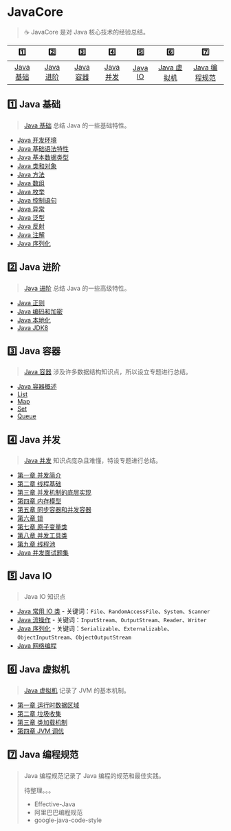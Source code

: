 # JavaCore

> :coffee: JavaCore 是对 Java 核心技术的经验总结。

|            :one:            |            :two:            |            :three:            |            :four:            |          :five:          |              :six:              |                :seven:                |
|:---------------------------:|:---------------------------:|:-----------------------------:|:----------------------------:|:------------------------:|:-------------------------------:|:-------------------------------------:|
| [Java 基础](#one-java-基础) | [Java 进阶](#two-java-进阶) | [Java 容器](#three-java-容器) | [Java 并发](#four-java-并发) | [Java IO](#five-java-io) | [Java 虚拟机](#six-java-虚拟机) | [Java 编程规范](#seven-java-编程规范) |

## :one: Java 基础

> [Java 基础](docs/basic) 总结 Java 的一些基础特性。

- [Java 开发环境](docs/basic/Java开发环境.md)
- [Java 基础语法特性](docs/basic/Java基础语法特性.md)
- [Java 基本数据类型](docs/basic/Java基本数据类型.md)
- [Java 类和对象](docs/basic/Java类和对象.md)
- [Java 方法](docs/basic/Java方法.md)
- [Java 数组](docs/basic/Java数组.md)
- [Java 枚举](docs/basic/Java枚举.md)
- [Java 控制语句](docs/basic/Java控制语句.md)
- [Java 异常](docs/basic/Java异常.md)
- [Java 泛型](docs/basic/Java泛型.md)
- [Java 反射](docs/basic/Java反射.md)
- [Java 注解](docs/basic/Java注解.md)
- [Java 序列化](docs/basic/Java序列化.md)

## :two: Java 进阶

> [Java 进阶](docs/advanced) 总结 Java 的一些高级特性。

- [Java 正则](docs/advanced/Java正则.md)
- [Java 编码和加密](docs/advanced/Java编码和加密.md)
- [Java 本地化](docs/advanced/Java本地化.md)
- [Java JDK8](docs/advanced/Java8.md)

## :three: Java 容器

> [Java 容器](docs/container) 涉及许多数据结构知识点，所以设立专题进行总结。

- [Java 容器概述](docs/container/Java容器概述.md)
- [List](docs/container/List.md)
- [Map](docs/container/Map.md)
- [Set](docs/container/Set.md)
- [Queue](docs/container/Queue.md)

## :four: Java 并发

> [Java 并发](docs/concurrent) 知识点庞杂且难懂，特设专题进行总结。

- [第一章 并发简介](docs/concurrent/1-并发简介.md)
- [第二章 线程基础](docs/concurrent/2-线程基础.md)
- [第三章 并发机制的底层实现](docs/concurrent/3-并发机制的底层实现.md)
- [第四章 内存模型](docs/concurrent/4-内存模型.md)
- [第五章 同步容器和并发容器](docs/concurrent/5-同步容器和并发容器.md)
- [第六章 锁](docs/concurrent/6-锁.md)
- [第七章 原子变量类](docs/concurrent/7-原子变量类.md)
- [第八章 并发工具类](docs/concurrent/8-并发工具类.md)
- [第九章 线程池](docs/concurrent/9-线程池.md)
- [Java 并发面试题集](docs/concurrent/Java并发面试题集.md)

## :five: Java IO

> Java IO 知识点

- [Java 常用 IO 类](docs/io/Java常用IO类.md) - 关键词：`File`、`RandomAccessFile`、`System`、`Scanner`
- [Java 流操作](docs/io/Java流操作.md) - 关键词：`InputStream`、`OutputStream`、`Reader`、`Writer`
- [Java 序列化](docs/io/Java序列化.md) - 关键词：`Serializable`、`Externalizable`、`ObjectInputStream`、`ObjectOutputStream`
- [Java 网络编程](docs/io/Java网络编程.md)

## :six: Java 虚拟机

> [Java 虚拟机](docs/jvm) 记录了 JVM 的基本机制。

- [第一章 运行时数据区域](docs/jvm/1-运行时数据区域.md)
- [第二章 垃圾收集](docs/jvm/2-垃圾收集.md)
- [第三章 类加载机制](docs/jvm/3-类加载机制.md)
- [第四章 JVM 调优](docs/jvm/4-JVM调优.md)

## :seven: Java 编程规范

> Java 编程规范记录了 Java 编程的规范和最佳实践。
>
> 待整理。。。
>
> - Effective-Java
> - 阿里巴巴编程规范
> - google-java-code-style

